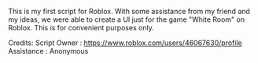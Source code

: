 This is my first script for Roblox. 
With some assistance from my friend and my ideas, we were able to create a UI just for the game "White Room" on Roblox.
This is for convenient purposes only.


Credits:
Script Owner : https://www.roblox.com/users/46067630/profile
Assistance : Anonymous
